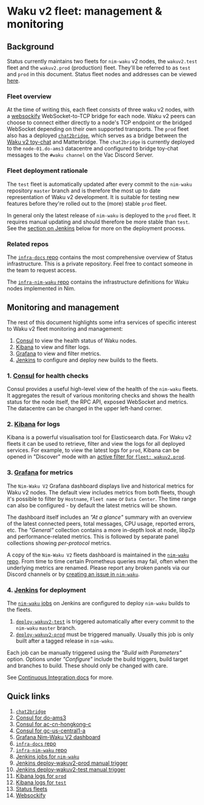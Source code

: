 # Waku v2 fleet: management & monitoring

## Background

Status currently maintains two fleets for `nim-waku` v2 nodes,
the `wakuv2.test` fleet and the `wakuv2.prod` (production) fleet.
They'll be referred to as `test` and `prod` in this document.
Status fleet nodes and addresses can be viewed [here](https://fleets.status.im/).

### Fleet overview

At the time of writing this, each fleet consists of three waku v2 nodes,
with a [websockify](https://github.com/novnc/websockify) WebSocket-to-TCP bridge for each node.
Waku v2 peers can choose to connect either directly to a node's TCP endpoint
or the bridged WebSocket depending on their own supported transports.
The `prod` fleet also has a deployed [`chat2bridge`](https://github.com/status-im/nim-waku/blob/master/docs/tutorial/chat2.md#bridge-messages-between-chat2-and-matterbridge),
which serves as a bridge between the [Waku v2 toy-chat](https://rfc.vac.dev/spec/22/) and Matterbridge.
The `chat2bridge` is currently deployed to the `node-01.do-ams3` datacentre
and configured to bridge toy-chat messages to the `#waku channel` on the Vac Discord Server.

### Fleet deployment rationale

The `test` fleet is automatically updated after every commit to the `nim-waku` repository `master` branch and is therefore the most up to date representation of Waku v2 development.
It is suitable for testing new features before they're rolled out to the (more) stable `prod` fleet.

In general only the latest release of `nim-waku` is deployed to the `prod` fleet.
It requires manual updating and should therefore be more stable than `test`.
See the [section on Jenkins](#jenkins-for-deployment) below for more on the deployment process.

### Related repos

The [`infra-docs` repo](https://github.com/status-im/infra-docs) contains the most comprehensive overview of Status infrastructure.
This is a private repository. 
Feel free to contact someone in the team to request access.

The [`infra-nim-waku` repo](https://github.com/status-im/infra-nim-waku) contains the infrastructure definitions for Waku nodes implemented in Nim.

## Monitoring and management

The rest of this document highlights some infra services of specific interest to Waku v2 fleet monitoring and management:

1. [Consul](https://consul.infra.status.im/ui/do-ams3/services?filter=nim-waku) to view the health status of Waku nodes.
2. [Kibana](https://kibana.infra.status.im/app/discover#/) to view and filter logs.
3. [Grafana](https://grafana.infra.status.im/d/qrp_ZCTGz/nim-waku-v2) to view and filter metrics.
4. [Jenkins](https://ci.infra.status.im/job/nim-waku/) to configure and deploy new builds to the fleets.

### 1. [Consul](https://consul.infra.status.im/ui/do-ams3/services?filter=nim-waku) for health checks

Consul provides a useful high-level view of the health of the  `nim-waku` fleets.
It aggregates the result of various monitoring checks
and shows the health status for the node itself, the RPC API, exposed WebSocket and metrics.
The datacentre can be changed in the upper left-hand corner.

### 2. [Kibana](https://kibana.infra.status.im/app/discover#/) for logs

Kibana is a powerful visualisation tool for Elasticsearch data.
For Waku v2 fleets it can be used to retrieve, filter and view the logs for all deployed services.
For example, to view the latest logs for `prod`,
Kibana can be opened in "Discover" mode with an [active filter for `fleet: wakuv2.prod`](https://kibana.infra.status.im/goto/87fde8e4bba7246ce3780a0c8344f4f0).

### 3. [Grafana](https://grafana.infra.status.im/d/qrp_ZCTGz/nim-waku-v2?orgId=1&refresh=5m) for metrics

The `Nim-Waku V2` Grafana dashboard displays live and historical metrics for Waku v2 nodes.
The default view includes metrics from both fleets,
though it's possible to filter by `Hostname`, `Fleet name` or `Data Center`.
The time range can also be configured -
by default the latest metrics will be shown.

The dashboard itself includes an _"At a glance"_ summary
with an overview of the latest connected peers, total messages, CPU usage, reported errors, etc.
The _"General"_ collection contains a more in-depth look at node, libp2p and performance-related metrics.
This is followed by separate panel collections showing _per-protocol_ metrics.

A copy of the `Nim-Waku V2` fleets dashboard is maintained in the [`nim-waku` repo](https://github.com/waku-org/nwaku/blob/master/metrics/waku-fleet-dashboard.json).
From time to time certain Prometheus queries may fail,
often when the underlying metrics are renamed.
Please report any broken panels via our Discord channels or by [creating an issue in `nim-waku`](https://github.com/waku-org/nwaku/issues/new).

### 4. [Jenkins](https://ci.status.im/job/nim-waku/) for deployment

The [`nim-waku` jobs](https://ci.infra.status.im/job/nim-waku/) on Jenkins are configured to deploy `nim-waku` builds to the fleets.
1. [`deploy-wakuv2-test`](https://ci.infra.status.im/job/nim-waku/job/deploy-wakuv2-test/) is triggered automatically after every commit to the `nim-waku` `master` branch.
2. [`deploy-wakuv2-prod`](https://ci.infra.status.im/job/nim-waku/job/deploy-wakuv2-prod/) must be triggered manually. Usually this job is only built after a tagged release in `nim-waku`.

Each job can be manually triggered using the _"Build with Parameters"_ option.
Options under _"Configure"_ include the build triggers, build target and branches to build.
These should only be changed with care.

See [Continuous Integration docs](https://github.com/waku-org/nwaku/blob/master/docs/contributors/continuous-integration.md) for more.

## Quick links

 1. [`chat2bridge`](https://github.com/waku-org/nwaku/blob/master/docs/tutorial/chat2.md#bridge-messages-between-chat2-and-matterbridge)
 2.  [Consul for do-ams3](https://consul.infra.status.im/ui/do-ams3/services?filter=nim-waku)
 3. [Consul for ac-cn-hongkong-c](https://consul.infra.status.im/ui/ac-cn-hongkong-c/services?filter=nim-waku)
 4. [Consul for gc-us-central1-a](https://consul.infra.status.im/ui/gc-us-central1-a/services?filter=nim-waku)
 5. [Grafana Nim-Waku V2 dashboard](https://grafana.infra.status.im/d/qrp_ZCTGz/nim-waku-v2?orgId=1&refresh=5m)
 6. [`infra-docs` repo](https://github.com/status-im/infra-docs)
 7. [`infra-nim-waku` repo](https://github.com/status-im/infra-nim-waku)
 8. [Jenkins jobs for `nim-waku`](https://ci.infra.status.im/job/nim-waku/)
 9. [Jenkins deploy-wakuv2-prod manual trigger](https://ci.infra.status.im/job/nim-waku/job/deploy-wakuv2-prod/build)
 10. [Jenkins deploy-wakuv2-test manual trigger](https://ci.infra.status.im/job/nim-waku/job/deploy-wakuv2-test/build)
 11. [Kibana logs for `prod`](https://kibana.infra.status.im/goto/87fde8e4bba7246ce3780a0c8344f4f0)
 12. [Kibana logs for `test`](https://kibana.infra.status.im/goto/fc23759670fd08e9d32e81bb4e58733d)
 13. [Status fleets](https://fleets.status.im/)
 14. [Websockify](https://github.com/novnc/websockify)
